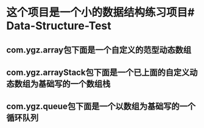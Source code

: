<h1>这个项目是一个小的数据结构练习项目# Data-Structure-Test</h1>

<h2>com.ygz.array包下面是一个自定义的范型动态数组</h2>

<h2>com.ygz.arrayStack包下面是一个已上面的自定义动态数组为基础写的一个数组栈</h2>

<h2>com.ygz.queue包下面是一个以数组为基础写的一个循环队列</h2>
